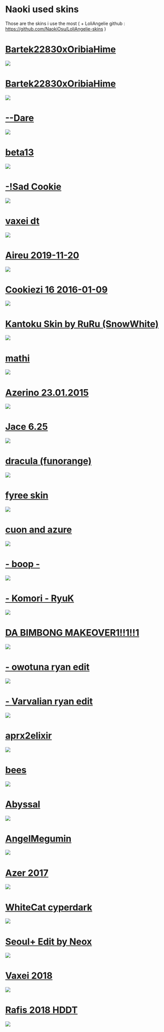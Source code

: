 # Naoki used skins
Those are the skins i use the most ( + LoliAngelie github : https://github.com/NaokiOsu/LoliAngelie-skins )

# [Bartek22830xOribiaHime](https://drive.google.com/file/d/137JFFnsVooGSBo3Bn-alaHkBXDB2XD0l/view?usp=drivesdk)
![](https://i.imgur.com/KBt99NQ.jpg)

# [Bartek22830xOribiaHime](https://drive.google.com/file/d/137JFFnsVooGSBo3Bn-alaHkBXDB2XD0l/view?usp=drivesdk)
![](https://i.imgur.com/KBt99NQ.jpg)

# [--Dare](https://drive.google.com/file/d/1ATkmJKSeaWpJQq41lBxIduMg7VzkIhO7/view?usp=drivesdk)
![](https://i.imgur.com/7HFCIbC.jpg)

# [beta13](https://www.mediafire.com/file/sf110gclev3j7yi/beta13.osk/file)
![](https://osu.gatari.pw/ss/S5QY4T8U.jpg)

# [-!Sad Cookie](https://www.mediafire.com/file/xsfsprduamckxf5/-_%21Sad_Cookie.osk/file)
![](https://osu.gatari.pw/ss/YI4HE7D0.jpg)

# [vaxei dt](https://joofixd.s-ul.eu/ouJZqGd1)
![](https://osu.ppy.sh/ss/13421907/707a)

# [Aireu 2019-11-20](https://circle-people.com/wp-content/Skins/Aireu%20(lain)/Aireu%202019-11-20.osk) 
![](https://i.imgur.com/ql0lrfY.png)

# [Cookiezi 16 2016-01-09](https://joofixd.s-ul.eu/br46LPGc)
![](https://osu.ppy.sh/ss/14823912/c19f)

# [Kantoku Skin by RuRu (SnowWhite)](https://joofixd.s-ul.eu/paFbrEnp)
![](https://osu.ppy.sh/ss/14126836/e5d4)

# [mathi](https://joofixd.s-ul.eu/K3clpIyf)
![](https://osu.ppy.sh/ss/14123677/bc84)

# [Azerino 23.01.2015](https://joofixd.s-ul.eu/PkcqdJBZ)
![](https://osu.ppy.sh/ss/14123675/ca52)

# [Jace 6.25](https://joofixd.s-ul.eu/z3fROJ0t)
![](https://osu.ppy.sh/ss/13484104/3041)

# [dracula (funorange)](https://joofixd.s-ul.eu/AViONqPI)
![](https://osu.ppy.sh/ss/13421944/da9d)

# [fyree skin](https://cdn.discordapp.com/attachments/644258437735251988/644259799852122122/fyree.osk)
![](https://osu.ppy.sh/ss/14454795/597f)

# [cuon and azure ](https://s.put.re/g3kfEP32.osk)
![](https://i.imgur.com/YOFKy1w.png)

# [- boop -](https://cdn.discordapp.com/attachments/427214130756452353/697696460267061319/boop.osk)
![](https://osu.ppy.sh/ss/14733957/6cce)

# [- Komori - RyuK](https://www.dropbox.com/s/7klqe06pjqgr4bg/Komori%20-%20Ryugumink%20Ryuk%27s%20Style%28Megumin%20-%20Eihi%29.osk?dl=0)
![](https://i.imgur.com/nJNFtax.png)

# [DA BIMBONG MAKEOVER1!!1!!1](https://mizaruyea.s-ul.eu/xZ6k2F0I)
![](https://osu.ppy.sh/ss/13404636/fee5)

# [- owotuna ryan edit](http://puu.sh/DBGjQ/d8afc09894.osk)
![](https://osu.ppy.sh/ss/13314129)

# [- Varvalian ryan edit](http://puu.sh/DBGEa/ff1e7599d5.osk)
![](https://osu.ppy.sh/ss/13317973)

# [aprx2elixir](https://mizaru.s-ul.eu/ZdkcXOxx)
![](https://osu.ppy.sh/ss/11775772)

# [bees](https://mizaru.s-ul.eu/TNinjFkw) 
![](https://osu.ppy.sh/ss/11775775)

# [Abyssal](https://puu.sh/ydIgE/4d1d75821d.osk)
![](https://osu.ppy.sh/ss/9518384)

# [AngelMegumin](http://puu.sh/vewnm/e8f482161b.osk) 
![](https://osu.ppy.sh/ss/7780238)

# [Azer 2017](http://puu.sh/tfwWo/9e0ce8337f.osk) 
![](https://osu.ppy.sh/ss/7008799)

# [WhiteCat cyperdark](https://www.dropbox.com/s/47obrwg9f8fgzyd/-%20%20%20%20%20%20%20%20%23%20WhiteCat%20%281.0%29%20%E3%80%8ECK%E3%80%8F%20%23-.osk?raw=1)
![](https://www.dropbox.com/s/rlmhoficpxr2twq/firefox_EwkVfOl4B8.png?raw=1)

# [Seoul+ Edit by Neox](http://puu.sh/wbUqh/f06e03e683.osk)
![](https://www.dropbox.com/s/od835o9oqiwhr9r/whitecatskin1.png?raw=1)

# [Vaxei 2018](https://circle-people.com/wp-content/Skins/Vaxei%20(Donkey%20Kong)/Vaxei%202018-12-09.osk)
![](https://www.dropbox.com/s/3j8je0t51xpttzh/whitecatskin2.png?raw=1)

# [Rafis 2018 HDDT](https://circle-people.com/wp-content/Skins/Rafis/Rafis%202018-03-26%20HDDT.osk)
![](https://www.dropbox.com/s/a1vl2z3wee08qk0/whitecatskin%20rafis.png?raw=1)

